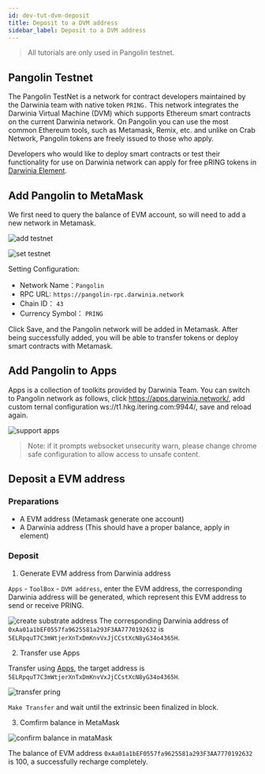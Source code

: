 ```yaml
---
id: dev-tut-dvm-deposit
title: Deposit to a DVM address
sidebar_label: Deposit to a DVM address
---
```


> All tutorials are only used in Pangolin testnet.

## Pangolin Testnet

The Pangolin TestNet is a network for contract developers maintained by the Darwinia team with native token `PRING.` This network integrates the Darwinia Virtual Machine (DVM) which supports Ethereum smart contracts on the current Darwinia network. On Pangolin you can use the most common Ethereum tools, such as Metamask, Remix, etc. and unlike on Crab Network, Pangolin tokens are freely issued to those who apply.

Developers who would like to deploy smart contracts or test their functionality for use on Darwinia network can apply for free pRING tokens in [Darwinia Element](https://app.element.io/?pk_vid=6961ca0f7c45f8bf16052310122d2437#/room/#darwinia:matrix.org).

## Add Pangolin to MetaMask 

We first need to query the balance of EVM account, so will need to add a new network in Metamask.

![add testnet](assets/wiki-tut-dvm-recharge-01.png)

![set testnet](assets/wiki-tut-dvm-recharge-02.png)

Setting Configuration:

- Network Name：`Pangolin`
- RPC URL: `https://pangolin-rpc.darwinia.network`
- Chain ID： `43`
- Currency Symbol： `PRING`

Click Save, and the Pangolin network will be added in Metamask. After being successfully added, you will be able to transfer tokens or deploy smart contracts with Metamask.

## Add Pangolin to Apps

Apps is a collection of toolkits provided by Darwinia Team. You can switch to Pangolin network as follows, click https://apps.darwinia.network/,
add custom ternal configuration ws://t1.hkg.itering.com:9944/, save and reload again.

![support apps](assets/wiki-tut-dvm-recharge-03.png)

> Note: if it prompts websocket unsecurity warn, please change chrome safe configuration to allow access to unsafe content.

## Deposit a EVM address

### Preparations

- A EVM address (Metamask generate one account)
- A Darwinia address (This should have a proper balance, apply in element)

### Deposit

1. Generate EVM address from Darwinia address

`Apps` - `ToolBox` - `DVM address`, enter the EVM address, the corresponding Darwinia address will be generated, which represent this EVM address to send or receive PRING.


![create substrate address](assets/wiki-tut-dvm-recharge-04.png)
The corresponding Darwinia address of `0xAa01a1bEF0557fa9625581a293F3AA7770192632` is `5ELRpquT7C3mWtjerXnTxDmKnvVxJjCCstXcN8yG34o4365H`.


2. Transfer use Apps

Transfer using [Apps](https://apps.darwinia.network/#/account), the target address is `5ELRpquT7C3mWtjerXnTxDmKnvVxJjCCstXcN8yG34o4365H`.

![transfer pring](assets/wiki-tut-dvm-recharge-05.png)

`Make Transfer` and wait until the extrinsic been finalized in block.


3. Comfirm balance in MetaMask

![confirm balance in mataMask](assets/wiki-tut-dvm-recharge-06.png)

The balance of EVM address `0xAa01a1bEF0557fa9625581a293F3AA7770192632` is 100, a successfully recharge completely.
